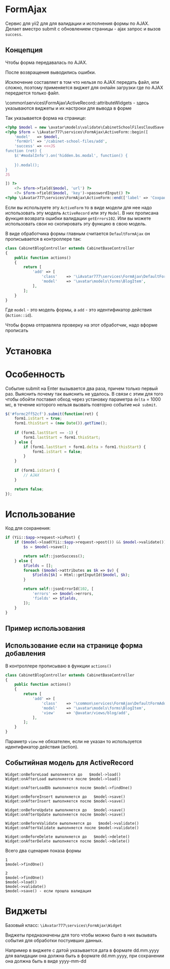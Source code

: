 # FormAjax

Сервис для yii2 для для валидации и исполнения формы по AJAX.
Делает вместро submit с обновлением страницы - ajax запрос и вызов `success`.

## Концепция

Чтобы форма передавалась по AJAX.

После возвращения выводились ошибки.

Исключение составляет в том что нельзя по AJAX передать файл, или сложно, поэтому применяется виджет для онлайн загрузки где по AJAX передается только файл.

\common\services\FormAjax\ActiveRecord::attributeWidgets - здесь указываются виджеты и их настроки для вывода в форме

Так указывается форма на странице:
```php
<?php $model = new \avatar\models\validate\CabinetSchoolFilesCloudSave(); ?>
<?php $form = \iAvatar777\services\FormAjax\ActiveForm::begin([
    'model'   => $model,
    'formUrl' => '/cabinet-school-files/add',
    'success' => <<<JS
function (ret) {
    $('#modalInfo').on('hidden.bs.modal', function() {
        
    }).modal();
}
JS

]) ?>
    <?= $form->field($model, 'url') ?>
    <?= $form->field($model, 'key')->passwordInput() ?>
<?php \iAvatar777\services\FormAjax\ActiveForm::end(['label' => 'Сохранить']) ?>
```

Если вы используете эту `ActiveForm` то в виде модели для нее надо использовать эту модель `ActiveRecord` или эту `Model`. В них прописана функция возврата ошибки валидации `getErrors102`.
Или вы можете использовать свои но скопировать эту функцию в свою модель.

В виде обработчика формы главным считается `DefaultFormAjax` он прописывается в контроллере так:

```php
class CabinetBlogController extends CabinetBaseController
{
    public function actions()
    {
        return [
            'add' => [
                'class'    => '\iAvatar777\services\FormAjax\DefaultFormAjax',
                'model'    => '\avatar\models\forms\BlogItem',
            ],
        ];
    }
}
```

Где `model` - это модель формы, а `add` - это идентификатор действия (`Action::id`).

Чтобы форма отправляла проверку на этот обработчик, надо вформе прописать


# Установка


# Особенность

Событие submit на Enter вызывается два раза, причем только первый раз. Выяснить почему так выяснить не удалось. В связи с этим для того чтобы обойти поставил обход через установку параметра `delta` = 1000 мс, в течение которого нельзя вызвать повторно событие `мой submit`.
```js
$('#formc2ff52cf').submit(function(ret) {
    form1.isStart = true;
    form1.thisStart = (new Date()).getTime();
    
    if (form1.lastStart == -1) {
        form1.lastStart = form1.thisStart;
    } else {
        if (form1.lastStart + form1.delta > form1.thisStart) {
            form1.isStart = false;
        }
    }
    
    if (form1.isStart) {
        // AJAX
    }

    return false;
});
```

# Использование

Код для сохранения:
```php
if (Yii::$app->request->isPost) {
    if ($model->load(Yii::$app->request->post()) && $model->validate()) {
        $s = $model->save();

        return self::jsonSuccess();
    } else {
        $fields = [];
        foreach ($model->attributes as $k => $v) {
            $fields[$k] = Html::getInputId($model, $k);
        }

        return self::jsonErrorId(102, [
            'errors' => $model->errors,
            'fields' => $fields,
        ]);
    }
}
```

## Пример использования

## Использование если на странице форма добавления

В контроллере прописываю в функции `actions()`

```php
class CabinetBlogController extends CabinetBaseController
{
    public function actions()
    {
        return [
            'add' => [
                'class'    => '\common\services\FormAjax\DefaultFormAdd',
                'model'    => '\avatar\models\forms\BlogItem',
                'view'     => '@avatar/views/blog/add',
            ],
        ];
    }
}
```

Параметр `view` не обязателен, если не указан то используется идентификатор действия (action).



## Событийная модель для ActiveRecord

```
Widget:onBeforeLoad выполняется до   $model->load()
Widget:onAfterLoad выполняется после $model->load()

Widget:onAfterLoadDb выполняется после $model->findOne()

Widget:onBeforeInsert выполняется до   $model->save()
Widget:onAfterInsert выполняется после $model->save()

Widget:onBeforeUpdate выполняется до   $model->save()
Widget:onAfterUpdate выполняется после $model->save()

Widget:onBeforeValidate выполняется до   $model->validate()
Widget:onAfterValidate выполняется после $model->validate()

Widget:onBeforeDelete выполняется до   $model->delete()
Widget:onAfterDelete выполняется после $model->delete()
```

Всего два сценария показа формы

```
1
$model->findOne()

2
$model->findOne()
$model->load()
$model->validate()
$model->save() - если прошла валидация
```


# Виджеты

Базовый класс: `\iAvatar777\services\FormAjax\Widget`

Виджеты предназначены для того чтобы можно было в них вызывать события для обработки постуивших данных.

Например в виджете с датой указывается дата в формате dd.mm.yyyy для валидации она должна быть в формате dd.mm.yyyy, 
при сохранении она должна быть в виде yyyy-mm-dd